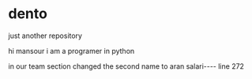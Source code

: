 # dento
just another repository

hi mansour
i am a programer in python 

in our team section changed the second name to aran salari---- line 272
